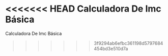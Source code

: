 <<<<<<< HEAD
Calculadora De Imc Básica
=======
Calculadora De Imc Básica
>>>>>>> 3f9294ab6efbc361198d5797684454bd3e510d7a
